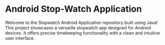 # Android Stop-Watch Application
Welcome to the Stopwatch Android Application repository built using Java! This project showcases a versatile stopwatch app designed for Android devices. It offers precise timekeeping functionality with a clean and intuitive user interface.

